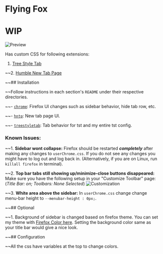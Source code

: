 # Flying Fox

# WIP

![Preview](https://github.com/akshat46/FlyingFox/blob/master/img/normal.png)



Has custom CSS for following extensions:

1. [Tree Style Tab](https://addons.mozilla.org/en-US/firefox/addon/tree-style-tab/)

~~2. [Humble New Tab Page](https://addons.mozilla.org/en-US/firefox/addon/humble-new-tab/)

~~## Installation

~~Follow instructions in each section's `README` under their respective directories.

~~- [`chrome`](https://github.com/akshat46/FlyingFox/tree/master/chrome): Firefox UI changes such as sidebar behavior, hide tab row, etc.

~~- [`hntp`](https://github.com/akshat46/FlyingFox/tree/master/hntp): New tab page UI.

~~- [`treestyletab`](https://github.com/akshat46/FlyingFox/tree/master/treestyletab): Tab behavior for tst and my entire tst config.

### Known Issues: 

~~1. **Sidebar wont collapse:** Firefox should be restarted ***completely*** after making any changes to `userChrome.css`. If you do not see any changes you might have to log out and log back in. (Alternatively, if you are on Linux, run `killall firefox` in terminal). 

~~2. **Top bar tabs still showing up/minimize-close buttons disappeared:** Make sure you have the following setup in your "Customize Toolbar" page: (*Title Bar: on; Toolbars: None Selected*)
![Customization](https://github.com/akshat46/FlyingFox/blob/master/img/customization.png)

~~3. **White area above the sidebar:** In `userChrome.css` change change menu-bar height to `--menubar-height : 0px;`. 

~~## Optional

~~1. Background of sidebar is changed based on firefox theme. You can set my theme with [Firefox Color here](https://color.firefox.com/?theme=XQAAAAIfAQAAAAAAAABBqYhm849SCia2CaaEGccwS-xNKlhWuMf61H-qemtFQ7JmIThKEJYbO6BYtxXFN3QVwfgIyLdrYygaud86UIpkiO8YN31rNYQT4wbIyYwCNHU7jaUMww6R7XMYKHXDUCvMW7_0AiLugqKwZ2mhpvOqQw__PRrGb_w5dNZqMUkPfE4UsOjehwu76ZgYlAyi-kcs2o76aC30rqSaUf9RJtUHhA_oQODqn_yh5tM). Setting the background color same as your title bar would give a nice look.

~~## Configuration

~~All the css have variables at the top to change colors.
